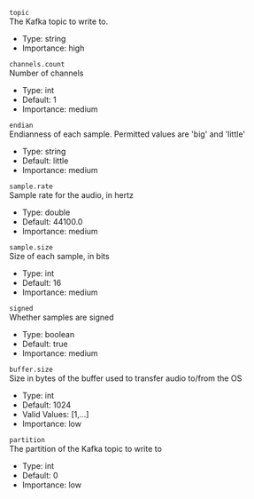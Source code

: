 `topic`  
The Kafka topic to write to.

- Type: string
- Importance: high

`channels.count`  
Number of channels

- Type: int
- Default: 1
- Importance: medium

`endian`  
Endianness of each sample. Permitted values are 'big' and 'little'

- Type: string
- Default: little
- Importance: medium

`sample.rate`  
Sample rate for the audio, in hertz

- Type: double
- Default: 44100.0
- Importance: medium

`sample.size`  
Size of each sample, in bits

- Type: int
- Default: 16
- Importance: medium

`signed`  
Whether samples are signed

- Type: boolean
- Default: true
- Importance: medium

`buffer.size`  
Size in bytes of the buffer used to transfer audio to/from the OS

- Type: int
- Default: 1024
- Valid Values: \[1,...\]
- Importance: low

`partition`  
The partition of the Kafka topic to write to

- Type: int
- Default: 0
- Importance: low
